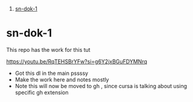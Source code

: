 1. [sn-dok-1](#sn-dok-1)

# sn-dok-1

This repo has the work for this tut

https://youtu.be/RqTEHSBrYFw?si=g6Y2jxBGuFDYMNrq

- Got this dl in the main pssssy
- Make the work here and notes mostly
- Note this will now be moved to gh , since cursa is talking about using specific gh extension
